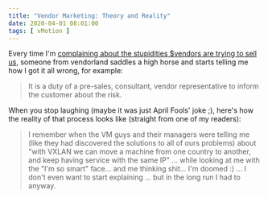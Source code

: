 ```yaml
---
title: "Vendor Marketing: Theory and Reality"
date: 2020-04-01 08:01:00
tags: [ vMotion ]
---
```

Every time I'm [complaining about the stupidities $vendors are trying to sell us](https://blog.ipspace.net/2020/02/live-vmotion-into-vmware-on-aws-cloud.html), someone from vendorland saddles a high horse and starts telling me how I got it all wrong, for example:

> It is a duty of a pre-sales, consultant, vendor representative to inform the customer about the risk.

When you stop laughing (maybe it was just April Fools' joke ;), here's how the reality of that process looks like (straight from one of my readers):

> I remember when the VM guys and their managers were telling me (like they had discovered the solutions to all of ours problems) about "with VXLAN we can move a machine from one country to another, and keep having service with the same IP" ... while looking at me with the "I'm so smart" face... and me thinking shit... I'm doomed :) ... I don't even want to start explaining ... but in the long run I had to anyway.
